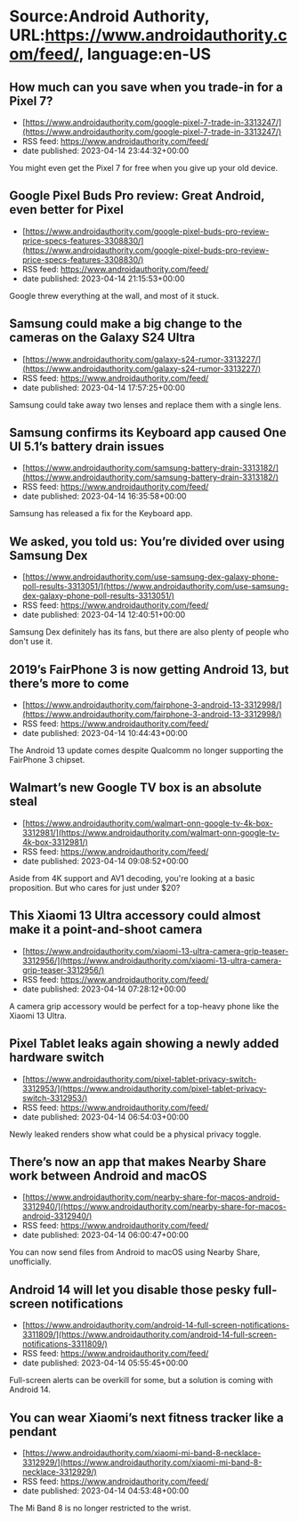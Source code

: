 # Source:Android Authority, URL:https://www.androidauthority.com/feed/, language:en-US

## How much can you save when you trade-in for a Pixel 7?
 - [https://www.androidauthority.com/google-pixel-7-trade-in-3313247/](https://www.androidauthority.com/google-pixel-7-trade-in-3313247/)
 - RSS feed: https://www.androidauthority.com/feed/
 - date published: 2023-04-14 23:44:32+00:00

You might even get the Pixel 7 for free when you give up your old device.

## Google Pixel Buds Pro review: Great Android, even better for Pixel
 - [https://www.androidauthority.com/google-pixel-buds-pro-review-price-specs-features-3308830/](https://www.androidauthority.com/google-pixel-buds-pro-review-price-specs-features-3308830/)
 - RSS feed: https://www.androidauthority.com/feed/
 - date published: 2023-04-14 21:15:53+00:00

Google threw everything at the wall, and most of it stuck.

## Samsung could make a big change to the cameras on the Galaxy S24 Ultra
 - [https://www.androidauthority.com/galaxy-s24-rumor-3313227/](https://www.androidauthority.com/galaxy-s24-rumor-3313227/)
 - RSS feed: https://www.androidauthority.com/feed/
 - date published: 2023-04-14 17:57:25+00:00

Samsung could take away two lenses and replace them with a single lens.

## Samsung confirms its Keyboard app caused One UI 5.1’s battery drain issues
 - [https://www.androidauthority.com/samsung-battery-drain-3313182/](https://www.androidauthority.com/samsung-battery-drain-3313182/)
 - RSS feed: https://www.androidauthority.com/feed/
 - date published: 2023-04-14 16:35:58+00:00

Samsung has released a fix for the Keyboard app.

## We asked, you told us: You’re divided over using Samsung Dex
 - [https://www.androidauthority.com/use-samsung-dex-galaxy-phone-poll-results-3313051/](https://www.androidauthority.com/use-samsung-dex-galaxy-phone-poll-results-3313051/)
 - RSS feed: https://www.androidauthority.com/feed/
 - date published: 2023-04-14 12:40:51+00:00

Samsung Dex definitely has its fans, but there are also plenty of people who don't use it.

## 2019’s FairPhone 3 is now getting Android 13, but there’s more to come
 - [https://www.androidauthority.com/fairphone-3-android-13-3312998/](https://www.androidauthority.com/fairphone-3-android-13-3312998/)
 - RSS feed: https://www.androidauthority.com/feed/
 - date published: 2023-04-14 10:44:43+00:00

The Android 13 update comes despite Qualcomm no longer supporting the FairPhone 3 chipset.

## Walmart’s new Google TV box is an absolute steal
 - [https://www.androidauthority.com/walmart-onn-google-tv-4k-box-3312981/](https://www.androidauthority.com/walmart-onn-google-tv-4k-box-3312981/)
 - RSS feed: https://www.androidauthority.com/feed/
 - date published: 2023-04-14 09:08:52+00:00

Aside from 4K support and AV1 decoding, you're looking at a basic proposition. But who cares for just under $20?

## This Xiaomi 13 Ultra accessory could almost make it a point-and-shoot camera
 - [https://www.androidauthority.com/xiaomi-13-ultra-camera-grip-teaser-3312956/](https://www.androidauthority.com/xiaomi-13-ultra-camera-grip-teaser-3312956/)
 - RSS feed: https://www.androidauthority.com/feed/
 - date published: 2023-04-14 07:28:12+00:00

A camera grip accessory would be perfect for a top-heavy phone like the Xiaomi 13 Ultra.

## Pixel Tablet leaks again showing a newly added hardware switch
 - [https://www.androidauthority.com/pixel-tablet-privacy-switch-3312953/](https://www.androidauthority.com/pixel-tablet-privacy-switch-3312953/)
 - RSS feed: https://www.androidauthority.com/feed/
 - date published: 2023-04-14 06:54:03+00:00

Newly leaked renders show what could be a physical privacy toggle.

## There’s now an app that makes Nearby Share work between Android and macOS
 - [https://www.androidauthority.com/nearby-share-for-macos-android-3312940/](https://www.androidauthority.com/nearby-share-for-macos-android-3312940/)
 - RSS feed: https://www.androidauthority.com/feed/
 - date published: 2023-04-14 06:00:47+00:00

You can now send files from Android to macOS using Nearby Share, unofficially.

## Android 14 will let you disable those pesky full-screen notifications
 - [https://www.androidauthority.com/android-14-full-screen-notifications-3311809/](https://www.androidauthority.com/android-14-full-screen-notifications-3311809/)
 - RSS feed: https://www.androidauthority.com/feed/
 - date published: 2023-04-14 05:55:45+00:00

Full-screen alerts can be overkill for some, but a solution is coming with Android 14.

## You can wear Xiaomi’s next fitness tracker like a pendant
 - [https://www.androidauthority.com/xiaomi-mi-band-8-necklace-3312929/](https://www.androidauthority.com/xiaomi-mi-band-8-necklace-3312929/)
 - RSS feed: https://www.androidauthority.com/feed/
 - date published: 2023-04-14 04:53:48+00:00

The Mi Band 8 is no longer restricted to the wrist.

